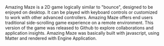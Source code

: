 Amazing Maze is a 2D game logically similar to "bounce", designed to be enjoyed on desktop.
It can be played with keyboard controls or customized to work with other advanced controllers.
Amazing Maze offers end users traditional side-scrolling game experience on a remote environment.
This version of the game was released to Github to explore collaborations and application insights.
Amazing Maze was basically built with javascript, using Matter and rendered with Engine Application.
